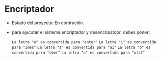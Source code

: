 <h1>Encriptador </h1>

- Estado del proyecto: En contrución.

- para ejucutar el sistema encriptador y desencripatdor, debes poner:

    `La letra "e" es convertida para "enter"`
    `La letra "i" es convertida para "imes"`
    `La letra "a" es convertida para "ai"`
    `La letra "o" es convertida para "ober"`
    `La letra "u" es convertida para "ufat"`

